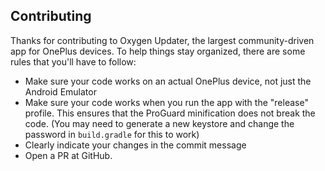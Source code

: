 ## Contributing

Thanks for contributing to Oxygen Updater, the largest community-driven app for OnePlus devices.
To help things stay organized, there are some rules that you'll have to follow:

- Make sure your code works on an actual OnePlus device, not just the Android Emulator
- Make sure your code works when you run the app with the "release" profile. This ensures that the ProGuard minification does not break the code. 
(You may need to generate a new keystore and change the password in `build.gradle` for this to work)
- Clearly indicate your changes in the commit message
- Open a PR at GitHub.
